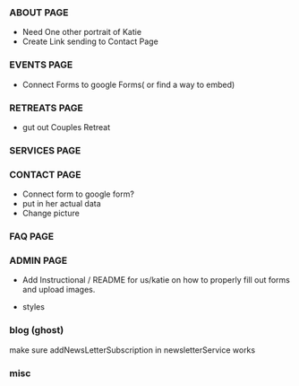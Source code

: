### ABOUT PAGE

- Need One other portrait of Katie
- Create Link sending to Contact Page

### EVENTS PAGE

- Connect Forms to google Forms( or find a way to embed)
### RETREATS PAGE

- gut out Couples Retreat

### SERVICES PAGE

### CONTACT PAGE

- Connect form to google form?
- put in her actual data
- Change picture

### FAQ PAGE


### ADMIN PAGE
- Add Instructional / README for us/katie on how to properly fill out forms and upload images.


- styles

### blog (ghost)
make sure addNewsLetterSubscription in newsletterService works
### misc

